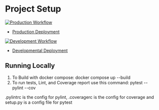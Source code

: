 # Project Setup

[![Production Workflow](https://github.com/ai222/python-flask/actions/workflows/prod.yml/badge.svg)](https://github.com/ai222/python-flask/actions/workflows/prod.yml)

* [Production Deployment](https://ai222-prod.herokuapp.com/)


[![Development Workflow](https://github.com/ai222/python-flask/actions/workflows/dev.yml/badge.svg)](https://github.com/ai222/python-flask/actions/workflows/dev.yml)

* [Developmental Deployment](https://ai222-dev.herokuapp.com/)

## Running Locally

1. To Build with docker compose:
   docker compose up --build
2. To run tests, Lint, and Coverage report use this command: pytest --pylint --cov

.pylintrc is the config for pylint, .coveragerc is the config for coverage and setup.py is a config file for pytest

